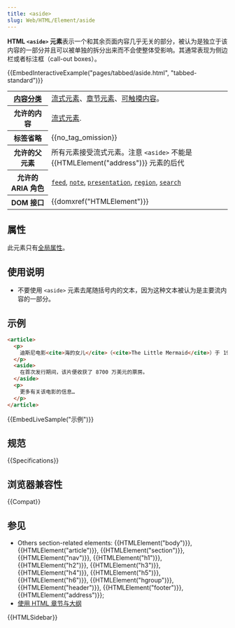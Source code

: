 ```yaml
---
title: <aside>
slug: Web/HTML/Element/aside
---
```


**HTML `<aside>` 元素**表示一个和其余页面内容几乎无关的部分，被认为是独立于该内容的一部分并且可以被单独的拆分出来而不会使整体受影响。其通常表现为侧边栏或者标注框（call-out boxes）。

{{EmbedInteractiveExample("pages/tabbed/aside.html", "tabbed-standard")}}

<table class="properties">
 <tbody>
  <tr>
   <th scope="row"><a href="/zh-CN/docs/HTML/Content_categories">内容分类</a></th>
   <td><a href="/zh-CN/docs/Web/Guide/HTML/Content_categories#流式元素（Flow_content）">流式元素</a>、<a href="/zh-CN/docs/Web/Guide/HTML/Content_categories#章节元素（Sectioning_content）">章节元素</a>、<a href="/zh-CN/docs/Web/Guide/HTML/Content_categories#Palpable_content">可触摸内容</a>。</td>
  </tr>
  <tr>
   <th scope="row">允许的内容</th>
   <td><a href="/zh-CN/docs/Web/Guide/HTML/Content_categories#流式元素（Flow_content）">流式元素</a>.</td>
  </tr>
  <tr>
   <th scope="row">标签省略</th>
   <td>{{no_tag_omission}}</td>
  </tr>
  <tr>
   <th scope="row">允许的父元素</th>
   <td>所有元素接受流式元素。注意 <code>&lt;aside&gt;</code> 不能是{{HTMLElement("address")}} 元素的后代</td>
  </tr>
  <tr>
   <th scope="row">允许的 ARIA 角色</th>
   <td><a href="/zh-CN/docs/Web/Accessibility/ARIA/Roles/feed_role"><code>feed</code></a>, <a href="/zh-CN/docs/Web/Accessibility/ARIA/Roles/note_role"><code>note</code></a>, <a href="/zh-CN/docs/Web/Accessibility/ARIA/Roles/presentation_role"><code>presentation</code></a>, <a href="/zh-CN/docs/Web/Accessibility/ARIA/Roles/region_role"><code>region</code></a>, <a href="/zh-CN/docs/Web/Accessibility/ARIA/Roles/search_role"><code>search</code></a></td>
  </tr>
  <tr>
   <th scope="row">DOM 接口</th>
   <td>{{domxref("HTMLElement")}}</td>
  </tr>
 </tbody>
</table>

## 属性

此元素只有[全局属性](/zh-CN/docs/HTML/Global_attributes)。

## 使用说明

- 不要使用 `<aside>` 元素去尾随括号内的文本，因为这种文本被认为是主要流内容的一部分。

## 示例

```html
<article>
  <p>
    迪斯尼电影<cite>海的女儿</cite>（<cite>The Little Mermaid</cite>）于 1989 年首次登上银幕。
  </p>
  <aside>
    在首次发行期间，该片便收获了 8700 万美元的票房。
  </aside>
  <p>
    更多有关该电影的信息…
  </p>
</article>
```

{{EmbedLiveSample("示例")}}

## 规范

{{Specifications}}

## 浏览器兼容性

{{Compat}}

## 参见

- Others section-related elements: {{HTMLElement("body")}}, {{HTMLElement("article")}}, {{HTMLElement("section")}}, {{HTMLElement("nav")}}, {{HTMLElement("h1")}}, {{HTMLElement("h2")}}, {{HTMLElement("h3")}}, {{HTMLElement("h4")}}, {{HTMLElement("h5")}}, {{HTMLElement("h6")}}, {{HTMLElement("hgroup")}}, {{HTMLElement("header")}}, {{HTMLElement("footer")}}, {{HTMLElement("address")}};
- [使用 HTML 章节与大纲](/zh-CN/docs/Web/Guide/HTML/Sections_and_Outlines_of_an_HTML5_document)

{{HTMLSidebar}}
